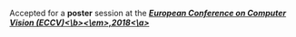 Accepted for a <b>poster</b> session at the <a href="https://eccv2018.org/"><em><b>European Conference on Computer Vision (ECCV)<\b><\em>,2018<\a>
